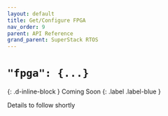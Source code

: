 ```yaml
---
layout: default
title: Get/Configure FPGA
nav_order: 9
parent: API Reference
grand_parent: SuperStack RTOS
---
```


# `"fpga": {...}`
{: .d-inline-block }
Coming Soon
{: .label .label-blue }

Details to follow shortly